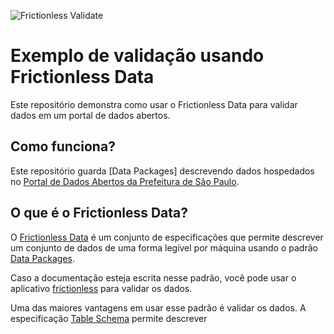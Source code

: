 ![Frictionless Validate](https://github.com/vitorbaptista/exemplo-validacao-frictionless-data/workflows/.github/workflows/frictionless-validate.yml/badge.svg)

# Exemplo de validação usando Frictionless Data

Este repositório demonstra como usar o Frictionless Data para validar dados em um portal de dados abertos.

## Como funciona?

Este repositório guarda [Data Packages] descrevendo dados hospedados no [Portal de Dados Abertos da Prefeitura de São Paulo][dados-sp].

## O que é o Frictionless Data?

O [Frictionless Data][frictionless] é um conjunto de especificações que permite descrever um conjunto de dados de uma forma legível por máquina usando o padrão [Data Packages][data-package].

Caso a documentação esteja escrita nesse padrão, você pode usar o aplicativo [frictionless][frictionless-py] para validar os dados.

Uma das maiores vantagens em usar esse padrão é validar os dados. A especificação [Table Schema][table-schema] permite descrever 

[frictionless]: https://frictionlessdata.io/
[frictionless-py]: https://github.com/frictionlessdata/frictionless-py/
[data-package]: https://specs.frictionlessdata.io/data-package/
[table-schema]: https://specs.frictionlessdata.io/table-schema/
[dados-sp]: http://dados.prefeitura.sp.gov.br/
